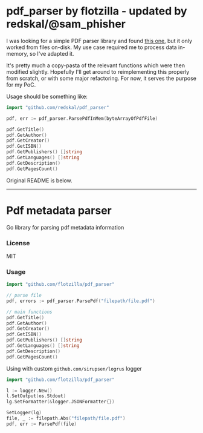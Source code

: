 # pdf_parser by flotzilla - updated by redskal/@sam_phisher

I was looking for a simple PDF parser library and found [this one](https://github.com/flotzilla/pdf_parser), but it
only worked from files on-disk. My use case required me to process data in-memory, so I've adapted it.

It's pretty much a copy-pasta of the relevant functions which were then modified slightly. Hopefully I'll get around
to reimplementing this properly from scratch, or with some major refactoring. For now, it serves the purpose for my PoC.

Usage should be something like:

```go
import "github.com/redskal/pdf_parser"

pdf, err := pdf_parser.ParsePdfInMem(byteArrayOfPdfFile)

pdf.GetTitle()
pdf.GetAuthor()
pdf.GetCreator()
pdf.GetISBN()
pdf.GetPublishers() []string
pdf.GetLanguages() []string
pdf.GetDescription()
pdf.GetPagesCount()
```

Original README is below.

---

Pdf metadata parser
====
Go library for parsing pdf metadata information 
 
### License
MIT 

### Usage
```go
import "github.com/flotzilla/pdf_parser"

// parse file
pdf, errors := pdf_parser.ParsePdf("filepath/file.pdf")

// main functions
pdf.GetTitle()
pdf.GetAuthor()
pdf.GetCreator()
pdf.GetISBN()
pdf.GetPublishers() []string
pdf.GetLanguages() []string
pdf.GetDescription()
pdf.GetPagesCount()
```

Using with custom `github.com/sirupsen/logrus` logger

```go
import "github.com/flotzilla/pdf_parser"

l := logger.New()
l.SetOutput(os.Stdout)
lg.SetFormatter(&logger.JSONFormatter{})

SetLogger(lg)
file, _ := filepath.Abs("filepath/file.pdf")
pdf, err := ParsePdf(file)

```
